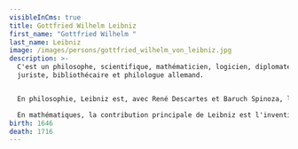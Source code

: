 ```yaml
---
visibleInCms: true
title: Gottfried Wilhelm Leibniz
first_name: "Gottfried Wilhelm "
last_name: Leibniz
image: /images/persons/gottfried_wilhelm_von_leibniz.jpg
description: >-
  C'est un philosophe, scientifique, mathématicien, logicien, diplomate,
  juriste, bibliothécaire et philologue allemand.


  En philosophie, Leibniz est, avec René Descartes et Baruch Spinoza, l'un des principaux représentants du rationalisme. Au principe de non-contradiction, il ajoute trois autres principes à la base de ses réflexions : le principe de raison suffisante, le principe d'identité des indiscernables et le principe de continuité.

  En mathématiques, la contribution principale de Leibniz est l'invention du calcul infinitésimal (calcul différentiel et calcul intégral). Si la paternité de cette découverte a longtemps fait l'objet d'une controverse l'opposant à Isaac Newton, les historiens des mathématiques s'accordent aujourd'hui pour dire que les deux mathématiciens l'ont développé plus ou moins indépendamment. Il travaille également sur le système binaire comme substitut au système décimal, s'inspirant notamment de vieux travaux chinois. Par ailleurs, il introduit la notation et travaille également sur la topologie.
birth: 1646
death: 1716
---
```

